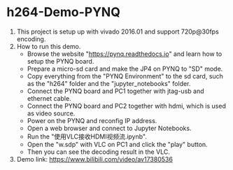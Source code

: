 # h264-Demo-PYNQ

1. This project is setup up with vivado 2016.01 and support 720p@30fps encoding.
2. How to run this demo.
	- Browse the website "https://pynq.readthedocs.io" and learn how to setup the PYNQ board.
	- Prepare a micro-sd card and make the JP4 on PYNQ to "SD" mode. 
	- Copy everything from the "PYNQ Environment" to the sd card, such as the "h264" folder and the "jupyter_notebooks" folder.
	- Connect the PYNQ board and PC1 together with jtag-usb and ethernet cable.
	- Connect the PYNQ board and PC2 together with hdmi, which is used as video source.
	- Power on the PYNQ and reconfig IP address.
	- Open a web browser and connect to Jupyter Notebooks.
	- Run the "使用VLC接收HDMI视频流.ipynb".
	- Open the "w.sdp" with VLC on PC1 and click the "play" button.
	- Then you can see the decoding result in the VLC.
3. Demo link: https://www.bilibili.com/video/av17380536
	
